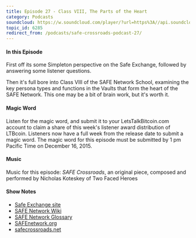 ```yaml
---
title: Episode 27 - Class VIII, The Parts of the Heart
category: Podcasts
soundcloud: https://w.soundcloud.com/player/?url=https%3A//api.soundcloud.com/tracks/236751232
topic_id: 6285
redirect_from: /podcasts/safe-crossroads-podcast-27/
---
```


#### In this Episode

First off its some Simpleton perspective on the Safe Exchange, followed by answering some listener questions.

Then it's full bore into Class VIII of the SAFE Network School, examining the key persona types and functions in the Vaults that form the heart of the SAFE Network. This one may be a bit of brain work, but it's worth it.

#### Magic Word

Listen for the magic word, and submit it to your LetsTalkBitcoin.com account to claim a share of this week's listener award distribution of LTBcoin. Listeners now have a full week from the release date to submit a magic word. The magic word for this episode must be submitted by 1 pm Pacific Time on December 16, 2015.

#### Music

Music for this episode: _SAFE Crossroads_, an original piece, composed and performed by Nicholas Koteskey of Two Faced Heroes

#### Show Notes

- [Safe Exchange site](http://safex.io)
- [SAFE Network Wiki](https://safenetwork.wiki)
- [SAFE Network Glossary](https://safenetwork.wiki/en/Glossary)
- [SAFEnetwork.org](https://safenetwork.org)
- [safecrossroads.net](http://safecrossroads.net)
